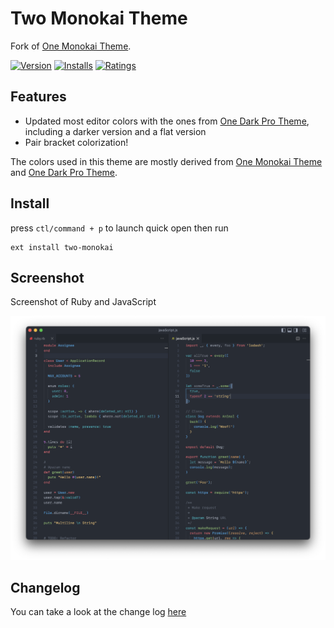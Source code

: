 # Two Monokai Theme

Fork of [One Monokai Theme](https://github.com/azemoh/vscode-one-monokai).

[![Version](https://vsmarketplacebadge.apphb.com/version/khan.two-monokai.svg)](https://marketplace.visualstudio.com/items?itemName=khan.two-monokai)
[![Installs](https://vsmarketplacebadge.apphb.com/installs/khan.two-monokai.svg)](https://marketplace.visualstudio.com/items?itemName=khan.two-monokai)
[![Ratings](https://vsmarketplacebadge.apphb.com/rating/khan.two-monokai.svg)](https://marketplace.visualstudio.com/items?itemName=khan.two-monokai)
<!-- [![GitHub stars](https://img.shields.io/github/stars/azemoh/vscode-one-monokai.svg?style=social&label=Star&maxAge=2592000)](https://github.com/azemoh/vscode-one-monokai) -->


## Features
- Updated most editor colors with the ones from [One Dark Pro Theme](https://github.com/Binaryify/OneDark-Pro.git), including a darker version and a flat version
- Pair bracket colorization!
  
The colors used in this theme are mostly derived from [One Monokai Theme](https://marketplace.visualstudio.com/items?itemName=azemoh.one-monokai) and [One Dark Pro Theme](https://marketplace.visualstudio.com/items?itemName=zhuangtongfa.Material-theme).


## Install

press `ctl/command + p` to launch quick open then run
```
ext install two-monokai
```

## Screenshot
Screenshot of Ruby and JavaScript

![Theme Screenshot](screenshot-v0.1.0.png)


## Changelog
You can take a look at the change log [here](https://github.com/kmnhan/vscode-two-monokai/blob/master/CHANGELOG.md)
